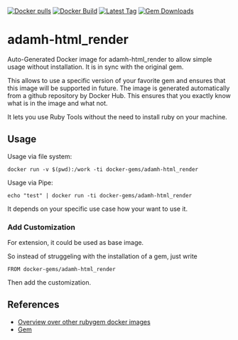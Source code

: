 [![Docker pulls](https://img.shields.io/docker/pulls/rubygem/adamh-html_render.svg)](https://hub.docker.com/r/rubygem/adamh-html_render/)
[![Docker Build](https://img.shields.io/docker/automated/rubygem/adamh-html_render.svg)](https://hub.docker.com/r/rubygem/adamh-html_render/)
[![Latest Tag](https://img.shields.io/github/tag/docker-rubygem/adamh-html_render.svg)](https://hub.docker.com/r/rubygem/adamh-html_render/)
[![Gem Downloads](https://img.shields.io/gem/dt/adamh-html_render.svg)](https://rubygems.org/gems/adamh-html_render/)
# adamh-html_render

Auto-Generated Docker image for adamh-html_render to allow simple usage without installation.
It is in sync with the original gem.

This allows to use a specific version of your favorite gem and ensures that this image will be supported in future.
The image is generated automatically from a github repository by Docker Hub.
This ensures that you exactly know what is in the image and what not.

It lets you use Ruby Tools without the need to install ruby on your machine.

## Usage

Usage via file system:

`docker run -v $(pwd):/work -ti docker-gems/adamh-html_render`

Usage via Pipe:

`echo "test" | docker run -ti docker-gems/adamh-html_render`

It depends on your specific use case how your want to use it.

### Add Customization

For extension, it could be used as base image.

So instead of struggeling with the installation of a gem, just write

`FROM docker-gems/adamh-html_render`

Then add the customization.

## References

 - [Overview over other rubygem docker images](https://github.com/thinkbot/docker-rubygem)
 - [Gem](https://rubygems.org/gems/adamh-html_render/)
